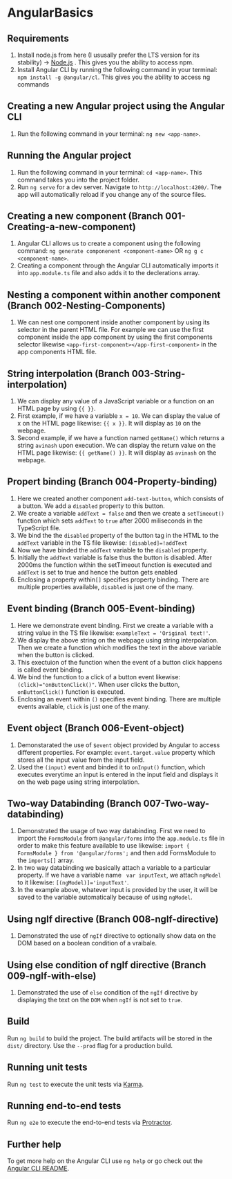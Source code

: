 # AngularBasics

## Requirements
1. Install node.js from here (I ususally prefer the LTS version for its stability) -> [Node.js](https://nodejs.org/en/) . This gives you the ability to access npm.
2. Install Angular CLI by running the following command in your terminal: `npm install -g @angular/cl`. This gives you the ability to access ng commands


## Creating a new Angular project using the Angular CLI
1. Run the following command in your terminal: `ng new <app-name>`.
 
 
## Running the Angular project
1. Run the following command in your terminal: `cd <app-name>`. This command takes you into the project folder.
2. Run `ng serve` for a dev server. Navigate to `http://localhost:4200/`. The app will automatically reload if you change any of the source files.


## Creating a new component (Branch 001-Creating-a-new-component)
1. Angular CLI allows us to create a component using the following command: `ng generate componenent <component-name>` OR `ng g c <component-name>`.
2. Creating a component through the Angular CLI automatically imports it into `app.module.ts` file and also adds it to the declerations array.


## Nesting a component within another component (Branch 002-Nesting-Components)
1. We can nest one component inside another component by using its selector in the parent HTML file. For example we can use the first component inside the app component by using the first components selector likewise `<app-first-component></app-first-component>` in the app components HTML file.


## String interpolation (Branch 003-String-interpolation)
1. We can display any value of a JavaScript variable or a function on an HTML page by using `{{ }}`. 
2. First example, if we have a variable `x = 10`. We can display the value of x on the HTML page likewise: `{{ x }}`. It will display as `10` on the webpage.
3. Second example, if we have a function named `getName()` which returns a string `avinash` upon execution. We can display the return value on the HTML page likewise: `{{ getName() }}`. It will display as `avinash` on the webpage.


## Propert binding (Branch 004-Property-binding)
1. Here we created another component `add-text-button`, which consists of a button. We add a `disabled` property to this button.
2. We create a variable `addText = false` and then we create a `setTimeout()` function which sets `addText` to `true` after 2000 miliseconds in the TypeScript file.
3. We bind the the `disabled` property of the button tag in the HTML to the `addText` variable in the TS file likewise: `[disabled]=!addText`
4. Now we have binded the `addText` variable to the `disabled` property. 
5. Initially the `addText` variable is false thus the button is disabled. After 2000ms the function within the setTimeout function is executed and `addText` is set to true and hence the button gets enabled
6. Enclosing a property within`[]` specifies property binding. There are multiple properties available, `disabled` is just one of the many.


## Event binding (Branch 005-Event-binding)
1. Here we demonstrate event binding. First we create a variable with a string value in the TS file likewise: `exampleText = 'Original text!'`.
2. We display the above string on the webpage using string interpolation. Then we create a function which modifies the text in the above variable when the button is clicked.
3. This exectuion of the function when the event of a button click happens is called event binding. 
4. We bind the function to a click of a button event likewise: `(click)="onButtonClick()"`. When user clicks the button, `onButtonClick()` function is executed.
5. Enclosing an event within `()` specifies event binding. There are multiple events available, `click` is just one of the many.


## Event object (Branch 006-Event-object)
1. Demonstarated the use of `$event` object provided by Angular to access different properties. For example: `event.target.value` property which stores all the input value from the input field.
2. Used the `(input)` event and binded it to `onInput()` function, which executes everytime an input is entered in the input field and displays it on the web page using string interpolation.


## Two-way Databinding (Branch 007-Two-way-databinding)
1. Demonstrated the usage of two way databinding. First we need to import the `FormsModule` from `@angular/forms` into the `app.module.ts` file in order to make this feature available to use likewise: `import { FormsModule } from '@angular/forms';` and then add FormsModule to the `imports[]` array.
2. In two way databinding we basically attach a variable to a particular property. If we have a variable name ` var inputText`, we attach `ngModel` to it likewise: `[(ngModel)]='inputText'`.
3. In the example above, whatever input is provided by the user, it will be saved to the variable automatically because of using `ngModel`.


## Using ngIf directive (Branch 008-ngIf-directive)
1. Demonstrated the use of `ngIf` directive to optionally show data on the DOM based on a boolean condition of a vraibale.


## Using else condition of ngIf directive (Branch 009-ngIf-with-else)
1. Demonstrated the use of `else` condition of the `ngIf` directive by displaying the text on the `DOM` when `ngIf` is not set to `true`.

## Build

Run `ng build` to build the project. The build artifacts will be stored in the `dist/` directory. Use the `--prod` flag for a production build.

## Running unit tests

Run `ng test` to execute the unit tests via [Karma](https://karma-runner.github.io).

## Running end-to-end tests

Run `ng e2e` to execute the end-to-end tests via [Protractor](http://www.protractortest.org/).

## Further help

To get more help on the Angular CLI use `ng help` or go check out the [Angular CLI README](https://github.com/angular/angular-cli/blob/master/README.md).
